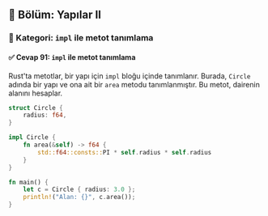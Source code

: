 ## 📘 Bölüm: Yapılar II  
### 🔹 Kategori: `impl` ile metot tanımlama  
#### ✅ Cevap 91: `impl` ile metot tanımlama

Rust'ta metotlar, bir yapı için `impl` bloğu içinde tanımlanır. Burada, `Circle` adında bir yapı ve ona ait bir `area` metodu tanımlanmıştır. Bu metot, dairenin alanını hesaplar.

```rust
struct Circle {
    radius: f64,
}

impl Circle {
    fn area(&self) -> f64 {
        std::f64::consts::PI * self.radius * self.radius
    }
}

fn main() {
    let c = Circle { radius: 3.0 };
    println!("Alan: {}", c.area());
}
```
